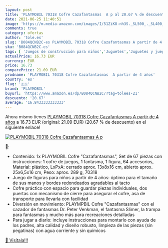 ```yaml
---
layout: post
title: 'PLAYMOBIL 70318 Cofre Cazafantasmas  A p al 20.67 % de descuento'
date: 2021-06-25 11:40:51
image: 'https://m.media-amazon.com/images/I/51ZiK8-nh3S._SL500_._SL400_.jpg'
comments: true
category: ofertas
author: 'tole.es'
slug: 'B084QCNB2C-es PLAYMOBIL 70318 Cofre Cazafantasmas A partir de 4 años'
sku: 'B084QCNB2C-es'
tags: [ 'Juegos de construcción para niños','Juguetes','Juguetes y juegos','playmobil', ]
actualPrice: 16.73 EUR
currency: EUR
price: 16.73
comparePrice: 21.09 EUR
prodname: 'PLAYMOBIL 70318 Cofre Cazafantasmas  A partir de 4 años'
country: 'es'
flag: '🇪🇸'
brand: 'PLAYMOBIL'
buyurl: 'https://www.amazon.es/dp/B084QCNB2C/?tag=tolees-21'
descuento: '20.67'
average: '16.8433333333333'
---
```


Ahora mismo tienes [PLAYMOBIL 70318 Cofre Cazafantasmas  A partir de 4 años](https://www.amazon.es/dp/B084QCNB2C/?tag=tolees-21) a 16.73 EUR (original: 21.09 EUR) (20.67 %  de descuento) en el siguiente enlace!

[![PLAYMOBIL 70318 Cofre Cazafantasmas  A p](https://m.media-amazon.com/images/I/51ZiK8-nh3S._SL500_._SL400_.jpg)](https://www.amazon.es/dp/B084QCNB2C/?tag=tolees-21)

🔎:

- Contenido: 1x PLAYMOBIL Cofre "Cazafantasmas", Set de 67 piezas con instrucciones: 1 cofre de juegos, 1 fantasma, 1 figura, 64 accesorios, Material: plástico, LxPxA: cerrado aprox. 13x8x16 cm, abierto aprox. 25x6,5x16 cm, Peso: aprox. 289 g, 70318
- Juego de figuras para niños a partir de 4 años: óptimo para el tamaño de sus manos y bordes redondeados agradables al tacto
- Cofre práctico con espacio para guardar piezas individuales, dos puertas con mecanismo de cierre para asegurar el cofre, asa de transporte para llevarla con facilidad
- Diversión en movimiento: PLAYMPBIL Cofre "Cazafantasmas" con el cazador de fantasmas Dr. Peter Venkman, el fantasma Slimer, la trampa para fantasmas y mucho más para recreaciones detalladas
- Para jugar a diario: incluye instrucciones para montarlo con ayuda de los padres, alta calidad y diseño robusto, limpieza de las piezas (sin pegatinas) con agua corriente y sin químicos

[🛒 Visítala!!!](https://www.amazon.es/dp/B084QCNB2C/?tag=tolees-21)
